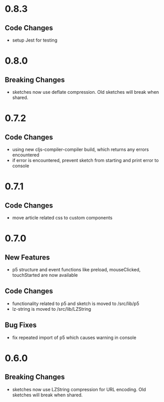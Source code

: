 # 0.8.3
## Code Changes
- setup Jest for testing

# 0.8.0
## Breaking Changes
- sketches now use deflate compression. Old sketches will break when shared.

# 0.7.2
## Code Changes
- using new cljs-compiler-compiler build, which returns any errors encountered
- if error is encountered, prevent sketch from starting and print error to console

# 0.7.1
## Code Changes
- move article related css to custom components
 
# 0.7.0
## New Features
- p5 structure and event functions like preload, mouseClicked, touchStarted are now available
## Code Changes
- functionality related to p5 and sketch is moved to /src/lib/p5
- lz-string is moved to /src/lib/LZString
## Bug Fixes
- fix repeated import of p5 which causes warning in console

# 0.6.0
## Breaking Changes
- sketches now use LZString compression for URL encoding. Old sketches will break when shared. 
